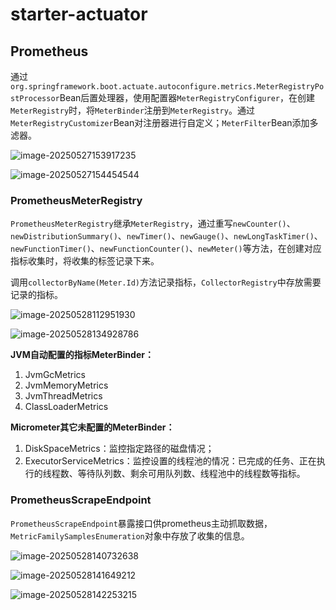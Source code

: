 # starter-actuator



## Prometheus

通过`org.springframework.boot.actuate.autoconfigure.metrics.MeterRegistryPostProcessor`Bean后置处理器，使用配置器`MeterRegistryConfigurer`，在创建`MeterRegistry`时，将`MeterBinder`注册到`MeterRegistry`。通过`MeterRegistryCustomizer`Bean对注册器进行自定义；`MeterFilter`Bean添加多滤器。

![image-20250527153917235](http://47.101.155.205/image-20250527153917235.png)

![image-20250527154454544](http://47.101.155.205/image-20250527154454544.png)





### PrometheusMeterRegistry

`PrometheusMeterRegistry`继承`MeterRegistry`，通过重写`newCounter()`、`newDistributionSummary()`、`newTimer()`、`newGauge()`、`newLongTaskTimer()`、`newFunctionTimer()`、`newFunctionCounter()`、`newMeter()`等方法，在创建对应指标收集时，将收集的标签记录下来。

调用`collectorByName(Meter.Id)`方法记录指标，`CollectorRegistry`中存放需要记录的指标。

![image-20250528112951930](http://47.101.155.205/image-20250528112951930.png)

![image-20250528134928786](http://47.101.155.205/image-20250528134928786.png)

**JVM自动配置的指标MeterBinder：**

1. JvmGcMetrics
2. JvmMemoryMetrics
3. JvmThreadMetrics
4. ClassLoaderMetrics

**Micrometer其它未配置的MeterBinder：**

1. DiskSpaceMetrics：监控指定路径的磁盘情况；
2. ExecutorServiceMetrics：监控设置的线程池的情况：已完成的任务、正在执行的线程数、等待队列数、剩余可用队列数、线程池中的线程数等指标。



### PrometheusScrapeEndpoint

`PrometheusScrapeEndpoint`暴露接口供prometheus主动抓取数据，`MetricFamilySamplesEnumeration`对象中存放了收集的信息。

![image-20250528140732638](http://47.101.155.205/image-20250528140732638.png)

![image-20250528141649212](http://47.101.155.205/image-20250528141649212.png)

![image-20250528142253215](http://47.101.155.205/image-20250528142253215.png)